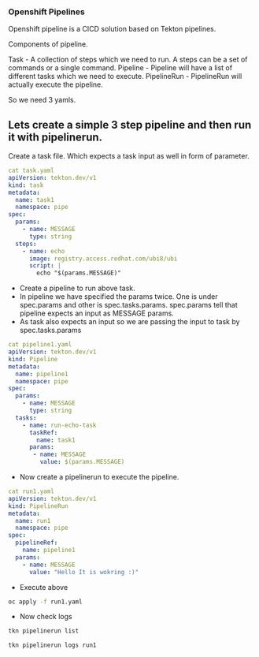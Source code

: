 ### Openshift Pipelines

Openshift pipeline is a CICD solution based on Tekton pipelines.

Components of pipeline. 

Task - A collection of steps which we need to run. A steps can be a set of commands or a single command.
Pipeline - Pipeline will have a list of different tasks which we need to execute.
PipelineRun - PipelineRun will actually execute the pipeline.

So we need 3 yamls.

## Lets create a simple 3 step pipeline and then run it with pipelinerun.
Create a task file. Which expects a task input as well in form of parameter.
```yaml
cat task.yaml 
apiVersion: tekton.dev/v1
kind: task
metadata:
  name: task1
  namespace: pipe
spec:
  params:
    - name: MESSAGE
      type: string
  steps:
    - name: echo
      image: registry.access.redhat.com/ubi8/ubi
      script: |
        echo "$(params.MESSAGE)"
```
- Create a pipeline to run above task.
- In pipeline we have specified the params twice. One is under spec.params and other is spec.tasks.params. spec.params tell that pipeline expects an input as MESSAGE params.
- As task also expects an input so we are passing the input to task by spec.tasks.params
```yaml
cat pipeline1.yaml 
apiVersion: tekton.dev/v1
kind: Pipeline
metadata:
  name: pipeline1
  namespace: pipe
spec:
  params: 
    - name: MESSAGE
      type: string
  tasks:
    - name: run-echo-task
      taskRef:
        name: task1
      params: 
       - name: MESSAGE
         value: $(params.MESSAGE)
```
- Now create a pipelinerun to execute the pipeline.
```yaml
cat run1.yaml 
apiVersion: tekton.dev/v1
kind: PipelineRun
metadata:
  name: run1
  namespace: pipe
spec:
  pipelineRef:
    name: pipeline1
  params:
    - name: MESSAGE
      value: "Hello It is wokring :)"
```
- Execute above
```bash
oc apply -f run1.yaml
```
- Now check logs
```bash
tkn pipelinerun list
```
```bash
tkn pipelinerun logs run1
```
